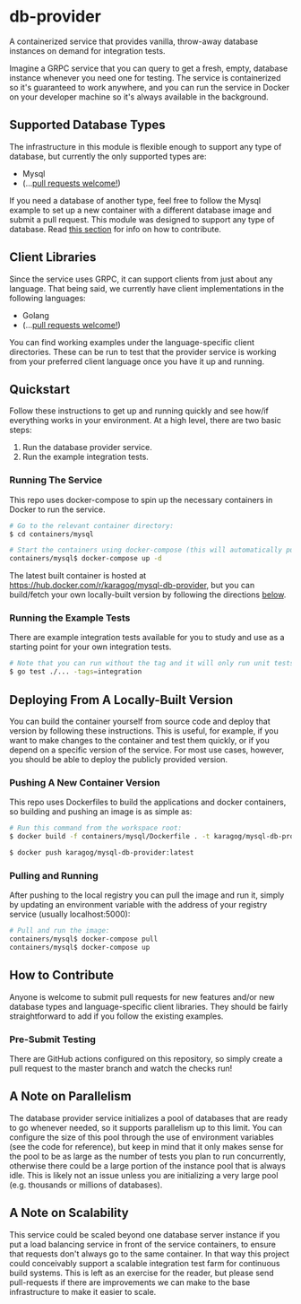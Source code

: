 # db-provider
A containerized service that provides vanilla, throw-away database instances on demand for integration tests.

Imagine a GRPC service that you can query to get a fresh, empty, database instance whenever you need one for testing. The service is containerized so it's guaranteed to work anywhere, and you can run the service in Docker on your developer machine so it's always available in the background.

## Supported Database Types
The infrastructure in this module is flexible enough to support any type of database, but currently the only supported types are:

  * Mysql
  * (...[pull requests welcome!](#how-to-contribute))

If you need a database of another type, feel free to follow the Mysql example to set up a new container with a different database image and submit a pull request. This module was designed to support any type of database. Read [this section](#how-to-contribute) for info on how to contribute.

## Client Libraries
Since the service uses GRPC, it can support clients from just about any language. That being said, we currently have client implementations in the following languages:

  * Golang
  * (...[pull requests welcome!](#how-to-contribute))

You can find working examples under the language-specific client directories. These can be run to test that the provider service is working from your preferred client language once you have it up and running.

## Quickstart
Follow these instructions to get up and running quickly and see how/if everything works in your environment. At a high level, there are two basic steps:

1. Run the database provider service.
1. Run the example integration tests.

### Running The Service
This repo uses docker-compose to spin up the necessary containers in Docker to run the service.

```bash
# Go to the relevant container directory:
$ cd containers/mysql

# Start the containers using docker-compose (this will automatically pull them from the registry):
containers/mysql$ docker-compose up -d
```

The latest built container is hosted at https://hub.docker.com/r/karagog/mysql-db-provider, but you can build/fetch your own locally-built version by following the directions [below](#deploying-from-a-locally-built-version).

### Running the Example Tests
There are example integration tests available for you to study and use as a starting point for your own integration tests.

```bash
# Note that you can run without the tag and it will only run unit tests.
$ go test ./... -tags=integration
```

## Deploying From A Locally-Built Version
You can build the container yourself from source code and deploy that version by following these instructions. This is useful, for example, if you want to make changes to the container and test them quickly, or if you depend on a specific version of the service. For most use cases, however, you should be able to deploy the publicly provided version.

### Pushing A New Container Version
This repo uses Dockerfiles to build the applications and docker containers, so building and pushing an image is as simple as:

```bash
# Run this command from the workspace root:
$ docker build -f containers/mysql/Dockerfile . -t karagog/mysql-db-provider:latest

$ docker push karagog/mysql-db-provider:latest
```

### Pulling and Running
After pushing to the local registry you can pull the image and run it, simply by updating an environment variable with the address of your registry service (usually localhost:5000):

```bash
# Pull and run the image:
containers/mysql$ docker-compose pull
containers/mysql$ docker-compose up
```

## How to Contribute
Anyone is welcome to submit pull requests for new features and/or new database types and language-specific client libraries. They should be fairly straightforward to add if you follow the existing examples.

### Pre-Submit Testing
There are GitHub actions configured on this repository, so simply create a pull request to the master branch and watch the checks run!

## A Note on Parallelism
The database provider service initializes a pool of databases that are ready to go whenever needed, so it supports parallelism up to this limit. You can configure the size of this pool through the use of environment variables (see the code for reference), but keep in mind that it only makes sense for the pool to be as large as the number of tests you plan to run concurrently, otherwise there could be a large portion of the instance pool that is always idle. This is likely not an issue unless you are initializing a very large pool (e.g. thousands or millions of databases).

## A Note on Scalability
This service could be scaled beyond one database server instance if you put a load balancing service in front of the service containers, to ensure that requests don't always go to the same container. In that way this project could conceivably support a scalable integration test farm for continuous build systems. This is left as an exercise for the reader, but please send pull-requests if there are improvements we can make to the base infrastructure to make it easier to scale.
